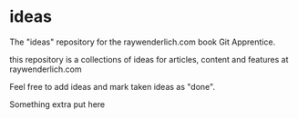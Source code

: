 # ideas
The "ideas" repository for the raywenderlich.com book Git Apprentice.

this repository is a collections of ideas for articles, content and features at raywenderlich.com

Feel free to add ideas and mark taken ideas as "done".

Something extra put here
